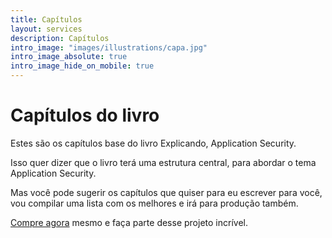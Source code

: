 ```yaml
---
title: Capítulos
layout: services
description: Capítulos
intro_image: "images/illustrations/capa.jpg"
intro_image_absolute: true
intro_image_hide_on_mobile: true
---
```


# Capítulos do livro

Estes são os capítulos base do livro Explicando, Application Security.

Isso quer dizer que o livro terá uma estrutura central, para abordar o tema Application Security.

Mas você pode sugerir os capítulos que quiser para eu escrever para você, 
vou compilar uma lista com os melhores e irá para produção também.

[Compre agora](https://buy.stripe.com/fZedTt68Z0hO3JeeV2) mesmo e faça parte desse projeto incrível.